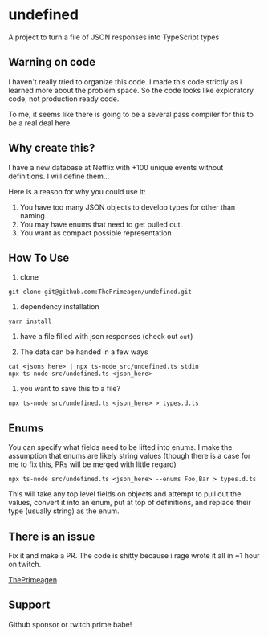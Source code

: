 # undefined
A project to turn a file of JSON responses into TypeScript types

## Warning on code
I haven't really tried to organize this code.  I made this code strictly as i
learned more about the problem space.  So the code looks like exploratory code,
not production ready code.

To me, it seems like there is going to be a several pass compiler for this to
be a real deal here.

## Why create this?
I have a new database at Netflix with +100 unique events without definitions.
I will define them...

Here is a reason for why you could use it:

1. You have too many JSON objects to develop types for other than naming.
1. You may have enums that need to get pulled out.
1. You want as compact possible representation

## How To Use

1. clone
```
git clone git@github.com:ThePrimeagen/undefined.git
```

1. dependency installation
```
yarn install
```

1. have a file filled with json responses (check out `out`)

1. The data can be handed in a few ways
```
cat <jsons_here> | npx ts-node src/undefined.ts stdin
npx ts-node src/undefined.ts <json_here>
```

1. you want to save this to a file?
```
npx ts-node src/undefined.ts <json_here> > types.d.ts
```

## Enums
You can specify what fields need to be lifted into enums. I make the assumption
that enums are likely string values (though there is a case for me to fix this,
PRs will be merged with little regard)

```
npx ts-node src/undefined.ts <json_here> --enums Foo,Bar > types.d.ts
```

This will take any top level fields on objects and attempt to pull out the
values, convert it into an enum, put at top of definitions, and replace their
type (usually string) as the enum.

## There is an issue
Fix it and make a PR.  The code is shitty because i rage wrote it all in ~1
hour on twitch.

[ThePrimeagen](https://twitch.tv/ThePrimeagen)

## Support
Github sponsor or twitch prime babe!
